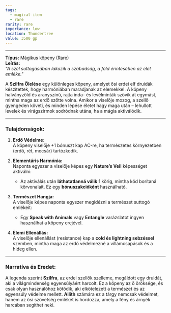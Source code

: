 ```yaml
---
tags:
  - magical-item
  - rare
rarity: rare
importance: low
location: Thundertree
value: 3500 gp
---
```

---
**Típus:** Mágikus köpeny (Rare)  
**Leírás:**  
_"A szél suttogásában lakozik a szabadság, a föld érintésében az élet emléke."_

A **Szilfra Ölelése** egy különleges köpeny, amelyet ősi erdei elf druidák készítettek, hogy harmóniában maradjanak az elemekkel. A köpeny halványzöld és aranyszínű, rajta inda- és levélminták szövik át egymást, mintha maga az erdő szőtte volna. Amikor a viselője mozog, a szellő gyengéden követi, és minden lépése életet hagy maga után – lehullott levelek és virágszirmok sodródnak utána, ha a mágia aktiválódik.

---

### **Tulajdonságok:**

1. **Erdő Védelme:**  
    A köpeny viselője +1 bónuszt kap AC-re, ha természetes környezetben (erdő, rét, mocsár) tartózkodik.
    
2. **Elementáris Harmónia:**  
    Naponta egyszer a viselője képes egy **Nature’s Veil** képességet aktiválni:
    
    - Az aktiválás után **láthatatlanná válik** 1 körig, mintha köd borítaná körvonalait. Ez egy **bónuszakcióként** használható.
3. **Természet Hangja:**  
    A viselője képes naponta egyszer megidézni a természet suttogó emlékeit:
    
    - Egy **Speak with Animals** vagy **Entangle** varázslatot ingyen használhat a köpeny erejével.
4. **Elemi Ellenállás:**  
    A viselője ellenállást (resistance) kap a **cold és lightning sebzéssel** szemben, mintha maga az erdő védelmezné a villámcsapások és a hideg ellen.
    

---

### **Narratíva és Eredet:**

A legenda szerint **Szilfra**, az erdei szellők szelleme, megáldott egy druidát, aki a világmindenség egyensúlyáért harcolt. Ez a köpeny az ő öröksége, és csak olyan használóhoz kötődik, aki elkötelezett a természet és az egyensúly védelme mellett. **Ailith** számára ez a tárgy nemcsak védelmet, hanem az ősi szövetség emlékét is hordozza, amely a fény és árnyék harcában segíthet neki.